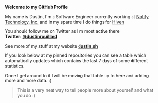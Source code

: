 **Welcome to my GitHub Profile**

My name is Dustin, I'm a Software Engineer currently working at [Notify Technology, Inc.](https://notify.me) and in my spare time I do things for [Hiven](https://hiven.io)

You should follow me on Twitter as I'm most active there \
**Twitter**: [**@dustinrouillard**](https://dustin.link/twitter)

See more of my stuff at my website [**dustin.sh**](https://dustin.sh)

If you look below at my pinned repositories you can see a table which automatically updates which contains the last 7 days of some different statistics.

Once I get around to it I will be moving that table up to here and adding more and more data. :)

> This is a very neat way to tell people more about yourself and what you do :)
